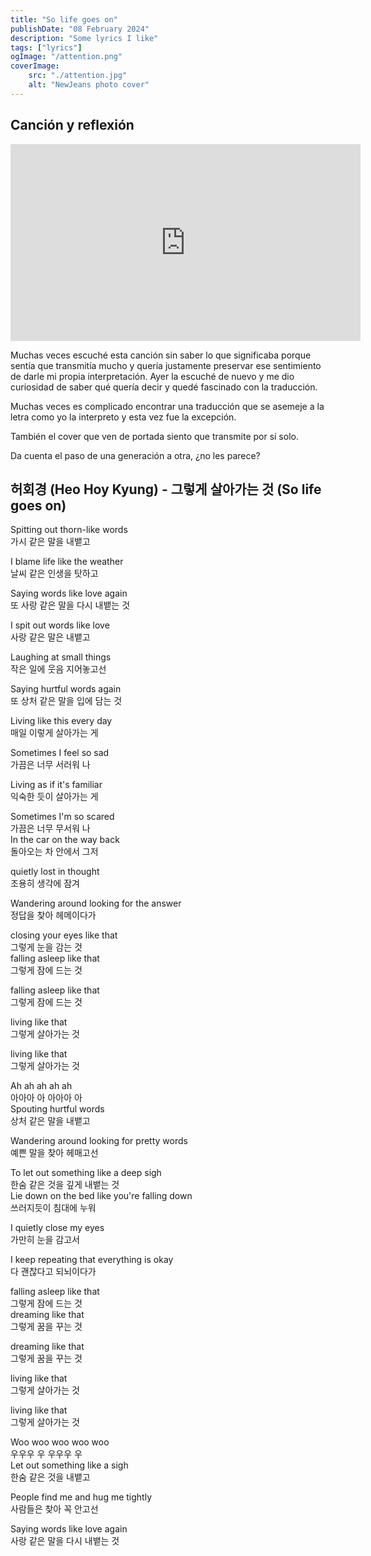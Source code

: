 ```yaml
---
title: "So life goes on"
publishDate: "08 February 2024"
description: "Some lyrics I like"
tags: ["lyrics"]
ogImage: "/attention.png"
coverImage: 
    src: "./attention.jpg"
    alt: "NewJeans photo cover"
---
```


## Canción y reflexión

<iframe 
width="560" 
height="315" 
src="https://www.youtube.com/embed/1Qtr8TznwNI?si=s8TpAClz3lm47QiC" 
title="YouTube video player" frameborder="0" allow="accelerometer; 
autoplay; clipboard-write; encrypted-media; gyroscope; picture-in-picture; web-share" allowfullscreen>
</iframe>

Muchas veces escuché esta canción sin saber lo que significaba
porque sentía que transmitía mucho y quería justamente preservar ese sentimiento
de darle mi propia interpretación. Ayer la escuché de nuevo y me dio curiosidad
de saber qué quería decir y quedé fascinado con la traducción.

Muchas veces es complicado encontrar una traducción que se asemeje a la letra
como yo la interpreto y esta vez fue la excepción. 

También el cover que ven de portada siento que transmite por sí solo.

Da cuenta el paso de una generación a otra, ¿no les parece?

## 허회경 (Heo Hoy Kyung) - 그렇게 살아가는 것 (So life goes on)

Spitting out thorn-like words <br>
가시 같은 말을 내뱉고

I blame life like the weather <br>
날씨 같은 인생을 탓하고

Saying words like love again <br>
또 사랑 같은 말을 다시 내뱉는 것

I spit out words like love <br>
사랑 같은 말은 내뱉고

Laughing at small things <br>
작은 일에 웃음 지어놓고선

Saying hurtful words again <br>
또 상처 같은 말을 입에 담는 것

Living like this every day <br>
매일 이렇게 살아가는 게

Sometimes I feel so sad <br>
가끔은 너무 서러워 나

Living as if it's familiar <br>
익숙한 듯이 살아가는 게

Sometimes I'm so scared <br>
가끔은 너무 무서워 나 <br>
In the car on the way back <br>
돌아오는 차 안에서 그저

quietly lost in thought <br>
조용히 생각에 잠겨

Wandering around looking for the answer <br>
정답을 찾아 헤메이다가

closing your eyes like that <br>
그렇게 눈을 감는 것 <br>
falling asleep like that <br>
그렇게 잠에 드는 것

falling asleep like that <br>
그렇게 잠에 드는 것

living like that <br>
그렇게 살아가는 것

living like that <br>
그렇게 살아가는 것

Ah ah ah ah ah <br>
아아아 아 아아아 아<br>
Spouting hurtful words <br>
상처 같은 말을 내뱉고

Wandering around looking for pretty words <br>
예쁜 말을 찾아 헤매고선

To let out something like a deep sigh <br>
한숨 같은 것을 깊게 내뱉는 것<br>
Lie down on the bed like you're falling down <br>
쓰러지듯이 침대에 누워

I quietly close my eyes <br>
가만히 눈을 감고서

I keep repeating that everything is okay <br>
다 괜찮다고 되뇌이다가

falling asleep like that <br>
그렇게 잠에 드는 것 <br>
dreaming like that <br>
그렇게 꿈을 꾸는 것

dreaming like that <br>
그렇게 꿈을 꾸는 것

living like that <br>
그렇게 살아가는 것

living like that <br>
그렇게 살아가는 것

Woo woo woo woo woo <br>
우우우 우 우우우 우 <br>
Let out something like a sigh <br>
한숨 같은 것을 내뱉고

People find me and hug me tightly <br>
사람들은 찾아 꼭 안고선

Saying words like love again <br>
사랑 같은 말을 다시 내뱉는 것
